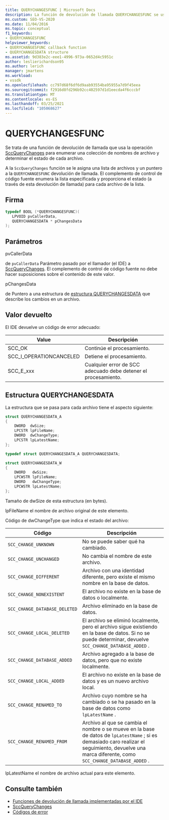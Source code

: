 ```yaml
---
title: QUERYCHANGESFUNC | Microsoft Docs
description: La función de devolución de llamada QUERYCHANGESFUNC se usa para enumerar una colección de nombres de archivo y determinar el estado de cada archivo.
ms.custom: SEO-VS-2020
ms.date: 11/04/2016
ms.topic: conceptual
f1_keywords:
- QUERYCHANGESFUNC
helpviewer_keywords:
- QUERYCHANGESFUNC callback function
- QUERYCHANGESDATA structure
ms.assetid: 9d383e2c-eee1-4996-973a-0652d4c5951c
author: leslierichardson95
ms.author: lerich
manager: jmartens
ms.workload:
- vssdk
ms.openlocfilehash: cc797d68f6df6d9aab93554ba95955a7d9f45eea
ms.sourcegitcommit: f2916d8fd296b92cc402597d1d1eecda4f6cccbf
ms.translationtype: MT
ms.contentlocale: es-ES
ms.lasthandoff: 03/25/2021
ms.locfileid: "105068627"
---
```

# <a name="querychangesfunc"></a>QUERYCHANGESFUNC
Se trata de una función de devolución de llamada que usa la operación [SccQueryChanges](../extensibility/sccquerychanges-function.md) para enumerar una colección de nombres de archivo y determinar el estado de cada archivo.

 A la `SccQueryChanges` función se le asigna una lista de archivos y un puntero a la `QUERYCHANGESFUNC` devolución de llamada. El complemento de control de código fuente enumera la lista especificada y proporciona el estado (a través de esta devolución de llamada) para cada archivo de la lista.

## <a name="signature"></a>Firma

```cpp
typedef BOOL (*QUERYCHANGESFUNC)(
   LPVOID pvCallerData,
   QUERYCHANGESDATA * pChangesData
);
```

## <a name="parameters"></a>Parámetros
 pvCallerData

de `pvCallerData` Parámetro pasado por el llamador (el IDE) a [SccQueryChanges](../extensibility/sccquerychanges-function.md). El complemento de control de código fuente no debe hacer suposiciones sobre el contenido de este valor.

 pChangesData

de Puntero a una estructura de [estructura QUERYCHANGESDATA](#LinkQUERYCHANGESDATA) que describe los cambios en un archivo.

## <a name="return-value"></a>Valor devuelto
 El IDE devuelve un código de error adecuado:

|Value|Descripción|
|-----------|-----------------|
|SCC_OK|Continúe el procesamiento.|
|SCC_I_OPERATIONCANCELED|Detiene el procesamiento.|
|SCC_E_xxx|Cualquier error de SCC adecuado debe detener el procesamiento.|

## <a name="querychangesdata-structure"></a><a name="LinkQUERYCHANGESDATA"></a> Estructura QUERYCHANGESDATA
 La estructura que se pasa para cada archivo tiene el aspecto siguiente:

```cpp
struct QUERYCHANGESDATA_A
{
    DWORD  dwSize;
    LPCSTR lpFileName;
    DWORD  dwChangeType;
    LPCSTR lpLatestName;
};

typedef struct QUERYCHANGESDATA_A QUERYCHANGESDATA;

struct QUERYCHANGESDATA_W
{
    DWORD   dwSize;
    LPCWSTR lpFileName;
    DWORD   dwChangeType;
    LPCWSTR lpLatestName;
};
```

 Tamaño de dwSize de esta estructura (en bytes).

 lpFileName el nombre de archivo original de este elemento.

 Código de dwChangeType que indica el estado del archivo:

|Código|Descripción|
|----------|-----------------|
|`SCC_CHANGE_UNKNOWN`|No se puede saber qué ha cambiado.|
|`SCC_CHANGE_UNCHANGED`|No cambia el nombre de este archivo.|
|`SCC_CHANGE_DIFFERENT`|Archivo con una identidad diferente, pero existe el mismo nombre en la base de datos.|
|`SCC_CHANGE_NONEXISTENT`|El archivo no existe en la base de datos o localmente.|
|`SCC_CHANGE_DATABASE_DELETED`|Archivo eliminado en la base de datos.|
|`SCC_CHANGE_LOCAL_DELETED`|El archivo se eliminó localmente, pero el archivo sigue existiendo en la base de datos. Si no se puede determinar, devuelve `SCC_CHANGE_DATABASE_ADDED` .|
|`SCC_CHANGE_DATABASE_ADDED`|Archivo agregado a la base de datos, pero que no existe localmente.|
|`SCC_CHANGE_LOCAL_ADDED`|El archivo no existe en la base de datos y es un nuevo archivo local.|
|`SCC_CHANGE_RENAMED_TO`|Archivo cuyo nombre se ha cambiado o se ha pasado en la base de datos como `lpLatestName` .|
|`SCC_CHANGE_RENAMED_FROM`|Archivo al que se cambia el nombre o se mueve en la base de datos de `lpLatestName` ; si es demasiado caro realizar el seguimiento, devuelve una marca diferente, como `SCC_CHANGE_DATABASE_ADDED` .|

 lpLatestName el nombre de archivo actual para este elemento.

## <a name="see-also"></a>Consulte también
- [Funciones de devolución de llamada implementadas por el IDE](../extensibility/callback-functions-implemented-by-the-ide.md)
- [SccQueryChanges](../extensibility/sccquerychanges-function.md)
- [Códigos de error](../extensibility/error-codes.md)
